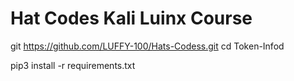 # Hat Codes Kali Luinx Course 

git https://github.com/LUFFY-100/Hats-Codess.git
cd Token-Infod

pip3 install -r requirements.txt
